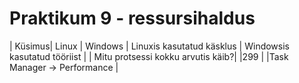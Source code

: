 # Praktikum 9 - ressursihaldus
| Küsimus| Linux | Windows | Linuxis kasutatud käsklus | Windowsis kasutatud tööriist |
| Mitu protsessi kokku arvutis käib?| |299 | |Task Manager -> Performance |
